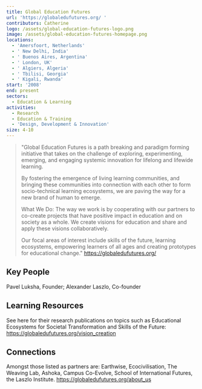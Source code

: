 ```yaml
---
title: Global Education Futures
url: 'https://globaledufutures.org/ '
contributors: Catherine
logo: /assets/global-education-futures-logo.png
image: /assets/global-education-futures-homepage.png
locations:
  - 'Amersfoort, Netherlands'
  - ' New Delhi, India'
  - ' Buenos Aires, Argentina'
  - ' London, UK'
  - ' Algiers, Algeria'
  - ' Tbilisi, Georgia'
  - ' Kigali, Rwanda'
start: '2008'
end: present
sectors:
  - Education & Learning
activities:
  - Research
  - Education & Training
  - 'Design, Development & Innovation'
size: 4-10
---
```

> "Global Education Futures is a path breaking and paradigm forming initiative that takes on the challenge of exploring, experimenting, emerging, and engaging systemic innovation for lifelong and lifewide learning.
> 
> By fostering the emergence of living learning communities, and bringing these communities into connection with each other to form socio-technical learning ecosystems, we are paving the way for a new brand of human to emerge.
> 
> What We Do: The way we work is by cooperating with our partners to co-create projects that have positive impact in education and on society as a whole. We create visions for education and share and apply these visions collaboratively.
> 
> Our focal areas of interest include skills of the future, learning ecosystems, empowering learners of all ages and creating prototypes for educational change."
> https://globaledufutures.org/ 

## Key People

Pavel Luksha, Founder; Alexander Laszlo, Co-founder

## Learning Resources

See here for their research publications on topics such as Educational Ecosystems for Societal Transformation and Skills of the Future: https://globaledufutures.org/vision_creation 

## Connections

Amongst those listed as partners are: Earthwise, Ecocivilisation, The Weaving Lab, Ashoka, Campus Co-Evolve, School of International Futures, the Laszlo Institute. https://globaledufutures.org/about_us 
